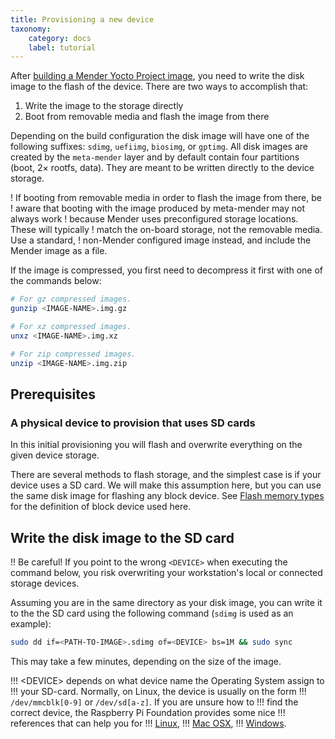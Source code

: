 ```yaml
---
title: Provisioning a new device
taxonomy:
    category: docs
    label: tutorial
---
```


After [building a Mender Yocto Project image](../../05.System-updates-Yocto-Project/03.Build-for-demo/docs.md#building-the-image), you need to write the disk
image to the flash of the device. There are two ways to accomplish that:

1. Write the image to the storage directly
2. Boot from removable media and flash the image from there

Depending on the build configuration the disk image will have one of the
following suffixes: `sdimg`, `uefiimg`, `biosimg`, or `gptimg`. All disk images are
created by the `meta-mender` layer and by default contain four partitions
(boot, 2× rootfs, data). They are
meant to be written directly to the device storage.

! If booting from removable media in order to flash the image from there, be
! aware that booting with the image produced by meta-mender may not always work
! because Mender uses preconfigured storage locations. These will typically
! match the on-board storage, not the removable media. Use a standard,
! non-Mender configured image instead, and include the Mender image as a file.

If the image is compressed, you first need to decompress it first with one of
the commands below:

```bash
# For gz compressed images.
gunzip <IMAGE-NAME>.img.gz

# For xz compressed images.
unxz <IMAGE-NAME>.img.xz

# For zip compressed images.
unzip <IMAGE-NAME>.img.zip
```

## Prerequisites


### A physical device to provision that uses SD cards

In this initial provisioning you will flash and overwrite everything
on the given device storage.

There are several methods to flash storage, and the simplest case is if your
device uses a SD card. We will make this assumption here, but you can use the
same disk image for flashing any block device. See [Flash memory
types](../../05.System-updates-Yocto-Project/02.Board-integration/01.Partition-configuration/docs.md#flash-memory-types) 
for the definition of block device used here.



## Write the disk image to the SD card

!! Be careful! If you point to the wrong `<DEVICE>` when executing the command below, you risk overwriting your workstation's local or connected storage devices.

Assuming you are in the same directory as your disk image, you can write it to
the the SD card using the following command (`sdimg` is used as an example):

```bash
sudo dd if=<PATH-TO-IMAGE>.sdimg of=<DEVICE> bs=1M && sudo sync
```

This may take a few minutes, depending on the size of the image.

!!! &lt;DEVICE&gt; depends on what device name the Operating System assign to
!!! your SD-card. Normally, on Linux, the device is usually on the form
!!! `/dev/mmcblk[0-9]` or `/dev/sd[a-z]`. If you are unsure how to
!!! find the correct device, the Raspberry Pi Foundation provides some nice
!!! references that can help you for
!!! [Linux](https://www.raspberrypi.org/documentation/installation/installing-images/linux.md?target=_blank),
!!! [Mac OSX](https://www.raspberrypi.org/documentation/installation/installing-images/mac.md?target=_blank),
!!! [Windows](https://www.raspberrypi.org/documentation/installation/installing-images/windows.md?target=_blank).

